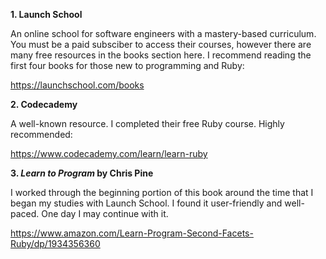 **1. Launch School**

An online school for software engineers with a mastery-based curriculum.  You must be a paid subsciber to access their courses, however there are many free resources in the books section here.  I recommend reading the first four books for those new to programming and Ruby:

https://launchschool.com/books



**2. Codecademy**

A well-known resource.  I completed their free Ruby course.  Highly recommended:

https://www.codecademy.com/learn/learn-ruby



**3. *Learn to Program* by Chris Pine**

I worked through the beginning portion of this book around the time that I began my studies with Launch School.  I found it user-friendly and well-paced.  One day I may continue with it.

https://www.amazon.com/Learn-Program-Second-Facets-Ruby/dp/1934356360
